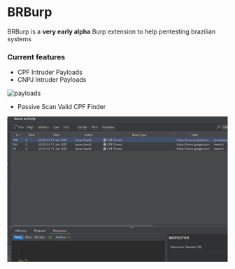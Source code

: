 BRBurp
==========

BRBurp is a **very early alpha** Burp extension to help pentesting brazilian systems

### Current features
* CPF Intruder Payloads
* CNPJ Intruder Payloads

![payloads](https://github.com/sunw4r/assets/blob/master/brburp_payloads.gif)

* Passive Scan Valid CPF Finder

![passive_scan_cpf](https://github.com/sunw4r/assets/blob/master/brburp_passivescan_cpf.png)